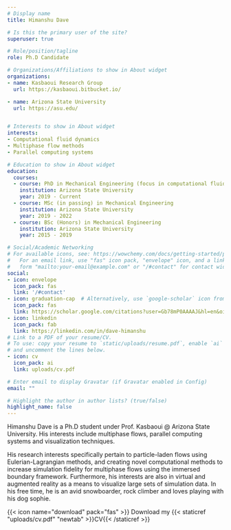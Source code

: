 ```yaml
---
# Display name
title: Himanshu Dave

# Is this the primary user of the site?
superuser: true

# Role/position/tagline
role: Ph.D Candidate

# Organizations/Affiliations to show in About widget
organizations:
- name: Kasbaoui Research Group
  url: https://kasbaoui.bitbucket.io/

- name: Arizona State University
  url: https://asu.edu/


# Interests to show in About widget
interests:
- Computational fluid dynamics
- Multiphase flow methods
- Parallel computing systems

# Education to show in About widget
education:
  courses:
  - course: PhD in Mechanical Engineering (focus in computational fluid dynamics)
    institution: Arizona State University
    year: 2019 - Current
  - course: MSc (in passing) in Mechanical Engineering
    institution: Arizona State University
    year: 2019 - 2022
  - course: BSc (Honors) in Mechanical Engineering
    institution: Arizona State University
    year: 2015 - 2019

# Social/Academic Networking
# For available icons, see: https://wowchemy.com/docs/getting-started/page-builder/#icons
#   For an email link, use "fas" icon pack, "envelope" icon, and a link in the
#   form "mailto:your-email@example.com" or "/#contact" for contact widget.
social:
- icon: envelope
  icon_pack: fas
  link: '/#contact'
- icon: graduation-cap  # Alternatively, use `google-scholar` icon from `ai` icon pack
  icon_pack: fas
  link: https://scholar.google.com/citations?user=Gb78mP0AAAAJ&hl=en&oi=sra
- icon: linkedin
  icon_pack: fab
  link: https://linkedin.com/in/dave-himanshu
# Link to a PDF of your resume/CV.
# To use: copy your resume to `static/uploads/resume.pdf`, enable `ai` icons in `params.toml`, 
# and uncomment the lines below.
- icon: cv
  icon_pack: ai
  link: uploads/cv.pdf

# Enter email to display Gravatar (if Gravatar enabled in Config)
email: ""

# Highlight the author in author lists? (true/false)
highlight_name: false
---
```


Himanshu Dave is a Ph.D student under Prof. Kasbaoui @ Arizona State University. His interests include multiphase flows, parallel computing systems and visualization techniques.   
  
His research interests specifically pertain to particle-laden flows using Eulerian-Lagrangian methods, and creating novel computational methods to increase simulation fidelity for multiphase flows using the immersed boundary framework. Furthermore, his interests are also in virtual and augmented reality as a means to visualize large sets of simulation data. In his free time, he is an avid snowboarder, rock climber and loves playing with his dog sophie. 

{{< icon name="download" pack="fas" >}} Download my {{< staticref "uploads/cv.pdf" "newtab" >}}CV{{< /staticref >}}

